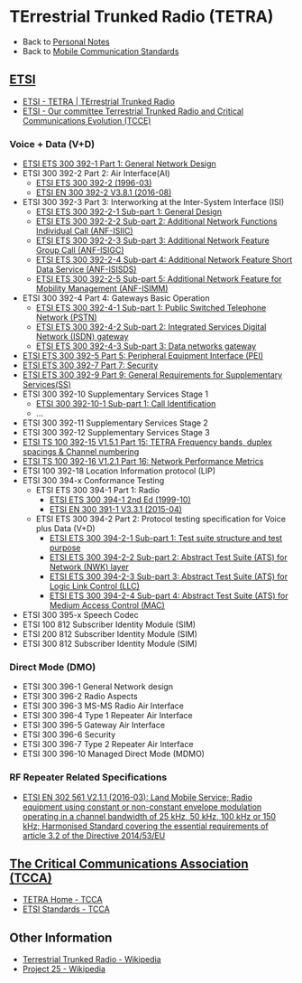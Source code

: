 # TErrestrial Trunked Radio (TETRA)

- Back to [Personal Notes](../README.md)
- Back to [Mobile Communication Standards](README.md)

## [ETSI](https://www.etsi.org/)

- [ETSI - TETRA | TErrestrial Trunked Radio](https://www.etsi.org/technologies/tetra)
- [ETSI - Our committee Terrestrial Trunked Radio and Critical Communications Evolution (TCCE)](https://www.etsi.org/committee/1416-tcce)

### Voice + Data (V+D)

- [ETSI ETS 300 392-1 Part 1: General Network Design](https://www.etsi.org/deliver/etsi_i_ets/300300_300399/30039201/01_60/ets_30039201e01p.pdf)
- ETSI 300 392-2 Part 2: Air Interface(AI)
  - [ETSI ETS 300 392-2 (1996-03)](https://www.etsi.org/deliver/etsi_i_ets/300300_300399/30039202/01_60/ets_30039202e01p.pdf)
  - [ETSI EN 300 392-2 V3.8.1 (2016-08)](https://www.etsi.org/deliver/etsi_en/300300_300399/30039202/03.08.01_60/en_30039202v030801p.pdf)
- ETSI 300 392-3 Part 3: Interworking at the Inter-System Interface (ISI)
  - [ETSI ETS 300 392-2-1 Sub-part 1: General Design](https://www.etsi.org/deliver/etsi_i_ets/300300_300399/3003920301/01_60/ets_3003920301e01p.pdf)
  - [ETSI ETS 300 392-2-2 Sub-part 2: Additional Network Functions Individual Call (ANF-ISIIC)](https://www.etsi.org/deliver/etsi_i_ets/300300_300399/3003920302/01_20_9846/ets_3003920302e01c.pdf)
  - [ETSI ETS 300 392-2-3 Sub-part 3: Additional Network Feature Group Call (ANF-ISIGC)](https://www.etsi.org/deliver/etsi_i_ets/300300_300399/3003920303/01_60/ets_3003920303e01p.pdf)
  - [ETSI ETS 300 392-2-4 Sub-part 4: Additional Network Feature Short Data Service (ANF-ISISDS)](https://www.etsi.org/deliver/etsi_i_ets/300300_300399/3003920304/01_20_20000728/ets_3003920304e01c.pdf)
  - [ETSI ETS 300 392-2-5 Sub-part 5: Additional Network Feature for Mobility Management (ANF-ISIMM)](https://www.etsi.org/deliver/etsi_i_ets/300300_300399/3003920305/01_60/ets_3003920305e01p.pdf)
- ETSI 300 392-4 Part 4: Gateways Basic Operation
  - [ETSI ETS 300 392-4-1 Sub-part 1: Public Switched Telephone Network (PSTN)](https://www.etsi.org/deliver/etsi_i_ets/300300_300399/3003920401/01_60/ets_3003920401e01p.pdf)
  - [ETSI ETS 300 392-4-2 Sub-part 2: Integrated Services Digital Network (ISDN) gateway](https://www.etsi.org/deliver/etsi_i_ets/300300_300399/3003920402/01_60/ets_3003920402e01p.pdf)
  - [ETSI ETS 300 392-4-3 Sub-part 3: Data networks gateway](https://www.etsi.org/deliver/etsi_i_ets/300300_300399/3003920403/01_60/ets_3003920403e01p.pdf)
- [ETSI ETS 300 392-5 Part 5: Peripheral Equipment Interface (PEI)](https://www.etsi.org/deliver/etsi_i_ets/300300_300399/30039205/01_20_9841/ets_30039205e01c.pdf)
- [ETSI ETS 300 392-7 Part 7: Security](https://www.etsi.org/deliver/etsi_i_ets/300300_300399/30039207/02_20_9940/ets_30039207e02c.pdf)
- [ETSI ETS 300 392-9 Part 9: General Requirements for Supplementary Services(SS)](https://www.etsi.org/deliver/etsi_i_ets/300300_300399/30039209/01_20_9841/ets_30039209e01c.pdf)
- ETSI 300 392-10 Supplementary Services Stage 1
  - [ETSI 300 392-10-1 Sub-part 1: Call Identification](https://www.etsi.org/deliver/etsi_i_ets/300300_300399/3003921001/02_60/ets_3003921001e02p.pdf)
  - ...
- ETSI 300 392-11 Supplementary Services Stage 2
- ETSI 300 392-12 Supplementary Services Stage 3
- [ETSI TS 100 392-15 V1.5.1 Part 15: TETRA Frequency bands, duplex spacings & Channel numbering](https://www.etsi.org/deliver/etsi_ts/100300_100399/10039215/01.05.01_60/ts_10039215v010501p.pdf)
- [ETSI TS 100 392-16 V1.2.1 Part 16: Network Performance Metrics](https://www.etsi.org/deliver/etsi_ts/100300_100399/10039216/01.02.01_60/ts_10039216v010201p.pdf)
- ETSI 100 392-18 Location Information protocol (LIP)
- ETSI 300 394-x Conformance Testing
  - ETSI ETS 300 394-1 Part 1: Radio
    - [ETSI ETS 300 394-1 2nd Ed (1999-10)](https://www.etsi.org/deliver/etsi_i_ets/300300_300399/30039401/02_20_9963/ets_30039401e02c.pdf)
    - [ETSI EN 300 391-1 V3.3.1 (2015-04)](https://www.etsi.org/deliver/etsi_en/300300_300399/30039401/03.03.01_60/en_30039401v030301p.pdf)
  - ETSI ETS 300 394-2 Part 2: Protocol testing specification for Voice plus Data (V+D)
    - [ETSI ETS 300 394-2-1 Sub-part 1: Test suite structure and test purpose](https://www.etsi.org/deliver/etsi_i_ets/300300_300399/3003940201/01_60/ets_3003940201e01p.pdf)
    - [ETSI ETS 300 394-2-2 Sub-part 2: Abstract Test Suite (ATS) for Network (NWK) layer](https://www.etsi.org/deliver/etsi_i_ets/300300_300399/3003940202/01_60/ets_3003940202e01p.pdf)
    - [ETSI ETS 300 394-2-3 Sub-part 3: Abstract Test Suite (ATS) for Logic Link Control (LLC)](https://www.etsi.org/deliver/etsi_i_ets/300300_300399/3003940203/01_60/ets_3003940203e01p.pdf)
    - [ETSI ETS 300 394-2-4 Sub-part 4: Abstract Test Suite (ATS) for Medium Access Control (MAC)](https://www.etsi.org/deliver/etsi_i_ets/300300_300399/3003940204/01_60/ets_3003940204e01p.pdf)
- ETSI 300 395-x Speech Codec
- ETSI 100 812 Subscriber Identity Module (SIM)
- ETSI 200 812 Subscriber Identity Module (SIM)
- ETSI 300 812 Subscriber Identity Module (SIM)

### Direct Mode (DMO)

- ETSI 300 396-1 General Network design
- ETSI 300 396-2 Radio Aspects
- ETSI 300 396-3 MS-MS Radio Air Interface
- ETSI 300 396-4 Type 1 Repeater Air Interface
- ETSI 300 396-5 Gateway Air Interface
- ETSI 300 396-6 Security
- ETSI 300 396-7 Type 2 Repeater Air Interface
- ETSI 300 396-10 Managed Direct Mode (MDMO)

### RF Repeater Related Specifications

- [ETSI EN 302 561 V2.1.1 (2016-03): Land Mobile Service; Radio equipment using constant or non-constant envelope modulation operating in a channel bandwidth of 25 kHz, 50 kHz, 100 kHz or 150 kHz; Harmonised Standard covering the essential requirements of article 3.2 of the Directive 2014/53/EU](https://www.etsi.org/deliver/etsi_en/302500_302599/302561/02.01.01_60/en_302561v020101p.pdf)

## [The Critical Communications Association (TCCA)](https://tcca.info/)

- [TETRA Home - TCCA](https://tcca.info/tetra/home/)
- [ETSI Standards - TCCA](https://tcca.info/tetra/for-tetra-specialist/etsi-standards/)

## Other Information

- [Terrestrial Trunked Radio - Wikipedia](https://en.wikipedia.org/wiki/Terrestrial_Trunked_Radio)
- [Project 25 - Wikipedia](https://en.wikipedia.org/wiki/Project_25)
